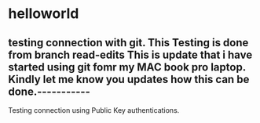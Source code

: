 # helloworld
testing connection with git.
This Testing is done from branch read-edits
This is update that i have started using git fomr my  MAC book pro laptop.
Kindly let me know you updates how this can be done.-----------
---------

Testing connection using Public Key authentications.
